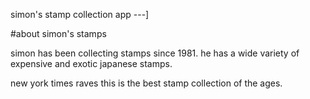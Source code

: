 simon's stamp collection app
---]

#about simon's stamps

simon has been collecting stamps since 1981. he has a wide variety of expensive and exotic japanese stamps.

new york times raves this is the best stamp collection of the ages.